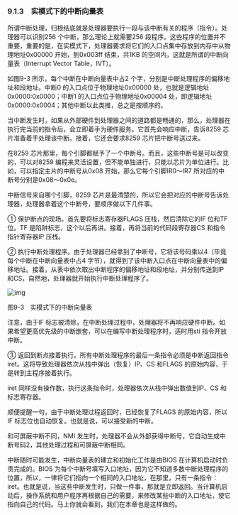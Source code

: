 ### 9.1.3　实模式下的中断向量表

所谓中断处理，归根结底就是处理器要执行一段与该中断有关的程序（指令）。处理器可以识别256 个中断，那么理论上就需要256 段程序。这些程序的位置并不重要，重要的是，在实模式下，处理器要求将它们的入口点集中存放到内存中从物理地址0x00000 开始，到0x003ff 结束，共1KB 的空间内，这就是所谓的中断向量表（Interrupt Vector Table，IVT）。

如图9-3 所示，每个中断在中断向量表中占2 个字，分别是中断处理程序的偏移地址和段地址。中断0 的入口点位于物理地址0x00000 处，也就是逻辑地址0x0000:0x0000；中断1 的入口点位于物理地址0x00004 处，即逻辑地址0x0000:0x0004；其他中断以此类推，总之是按顺序的。

当中断发生时，如果从外部硬件到处理器之间的道路都是畅通的，那么，处理器在执行完当前的指令后，会立即着手为硬件服务。它首先会响应中断，告诉8259 芯片准备着手处理该中断。接着，它还会要求8259 芯片把中断号送过来。

在8259 芯片那里，每个引脚都赋予了一个中断号。而且，这些中断号是可以改变的，可以对8259 编程来灵活设置，但不能单独进行，只能以芯片为单位进行。比如，可以指定主片的中断号从0x08 开始，那么它每个引脚IR0～IR7 所对应的中断号分别是0x08～0x0e。

中断信号来自哪个引脚，8259 芯片是最清楚的，所以它会把对应的中断号告诉处理器，处理器拿着这个中断号，要顺序做以下几件事。

① 保护断点的现场。首先要将标志寄存器FLAGS 压栈，然后清除它的IF 位和TF 位。TF 是陷阱标志，这个以后再讲。接着，再将当前的代码段寄存器CS 和指令指针寄存器IP 压栈。

② 执行中断处理程序。由于处理器已经拿到了中断号，它将该号码乘以4（毕竟每个中断在中断向量表中占4 字节），就得到了该中断入口点在中断向量表中的偏移地址。接着，从表中依次取出中断程序的偏移地址和段地址，并分别传送到IP 和CS，自然地，处理器就开始执行中断处理程序了。

![img](../0-Assets/Epubook/x86汇编语言从实模式到保护模式_李忠_等_Z_Library/images/00334.jpeg)

图9-3　实模式下的中断向量表

注意，由于IF 标志被清除，在中断处理过程中，处理器将不再响应硬件中断。如果希望更高优先级的中断嵌套，可以在编写中断处理程序时，适时用sti 指令开放中断。

③ 返回到断点接着执行。所有中断处理程序的最后一条指令必须是中断返回指令iret。这将导致处理器依次从栈中弹出（恢复）IP、CS 和FLAGS 的原始内容，于是转到主程序接着执行。

iret 同样没有操作数，执行这条指令时，处理器依次从栈中弹出数值到IP、CS 和标志寄存器。

顺便提醒一句，由于中断处理过程返回时，已经恢复了FLAGS 的原始内容，所以IF 标志位也自动恢复。也就是说，可以接受新的中断。

和可屏蔽中断不同，NMI 发生时，处理器不会从外部获得中断号，它自动生成中断号码2，其他处理过程和可屏蔽中断相同。

中断随时可能发生，中断向量表的建立和初始化工作是由BIOS 在计算机启动时负责完成的。BIOS 为每个中断号填写入口地址，因为它不知道多数中断处理程序的位置，所以，一律将它们指向一个相同的入口地址，在那里，只有一条指令：iret。也就是说，当这些中断发生时，只做一件事，那就是立即返回。当计算机启动后，操作系统和用户程序再根据自己的需要，来修改某些中断的入口地址，使它指向自己的代码。马上你就会看到，我们在本章也是这样做的。